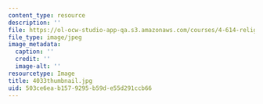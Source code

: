 ```yaml
---
content_type: resource
description: ''
file: https://ol-ocw-studio-app-qa.s3.amazonaws.com/courses/4-614-religious-architecture-and-islamic-cultures-fall-2002/503ce6eab1579295b59de55d291ccb66_4033thumbnail.jpg
file_type: image/jpeg
image_metadata:
  caption: ''
  credit: ''
  image-alt: ''
resourcetype: Image
title: 4033thumbnail.jpg
uid: 503ce6ea-b157-9295-b59d-e55d291ccb66
---
```

